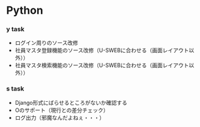 # Python

### y task
- ログイン周りのソース改修
- 社員マスタ登録機能のソース改修（U-SWEBに合わせる（画面レイアウト以外））
- 社員マスタ検索機能のソース改修（U-SWEBに合わせる（画面レイアウト以外））

### s task
- Django形式にばらせるところがないか確認する
- Oのサポート（現行との差分チェック）
- ログ出力（邪魔なんだよねぇ・・・）
